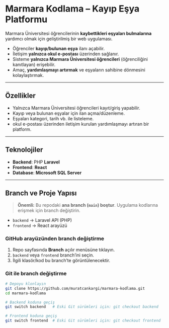# Marmara Kodlama – Kayıp Eşya Platformu

Marmara Üniversitesi öğrencilerinin **kaybettikleri eşyaları bulmalarına** yardımcı olmak için geliştirilmiş bir web uygulaması.

- Öğrenciler **kayıp/bulunan eşya** ilanı açabilir.
- İletişim **yalnızca okul e-postası** üzerinden sağlanır.
- Sisteme **yalnızca Marmara Üniversitesi öğrencileri** (öğrenciliğini kanıtlayan) erişebilir.
- Amaç, **yardımlaşmayı artırmak** ve eşyaların sahibine dönmesini kolaylaştırmak.

---

## Özellikler
- Yalnızca Marmara Üniversitesi öğrencileri kayıt/giriş yapabilir.
-  Kayıp veya bulunan eşyalar için ilan açma/düzenleme.
-  Eşyaları kategori, tarih vb. ile listeleme.
-  okul e-postası üzerinden iletişim kurulan yardımlaşmayı artıran bir platform.

---

## Teknolojiler
- **Backend**: PHP **Laravel**
- **Frontend**: **React**
- **Database**: **Microsoft SQL Server**

---

## Branch ve Proje Yapısı

> **Önemli:** Bu repodaki **ana branch (`main`) boştur**. Uygulama kodlarına erişmek için branch değiştirin.

- `backend` → Laravel API (PHP)
- `frontend` → React arayüzü

### GitHub arayüzünden branch değiştirme
1. Repo sayfasında **Branch** açılır menüsüne tıklayın.
2. `backend` veya `frontend` branch’ini seçin.
3. İlgili klasör/kod bu branch’te görüntülenecektir.

### Git ile branch değiştirme
```bash
# Depoyu klonlayın
git clone https://github.com/muratcankargi/marmara-kodlama.git
cd marmara-kodlama

# Backend koduna geçiş
git switch backend   # Eski Git sürümleri için: git checkout backend

# Frontend koduna geçiş
git switch frontend  # Eski Git sürümleri için: git checkout frontend

